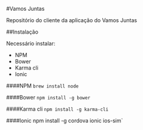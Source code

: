 #Vamos Juntas

Repositório do cliente da aplicação do Vamos Juntas


##Instalação

Necessário instalar:

* NPM
* Bower
* Karma cli
* Ionic

####NPM
`brew install node`

####Bower
`npm install -g bower`

####Karma cli
`npm install -g karma-cli`

####Ionic
npm install -g cordova ionic ios-sim`

